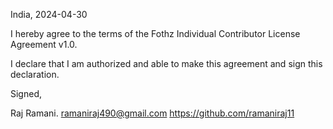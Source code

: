 India, 2024-04-30

I hereby agree to the terms of the Fothz Individual Contributor License
Agreement v1.0.

I declare that I am authorized and able to make this agreement and sign this
declaration.

Signed,

Raj Ramani. ramaniraj490@gmail.com https://github.com/ramaniraj11
